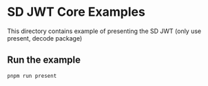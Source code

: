 # SD JWT Core Examples

This directory contains example of presenting the SD JWT (only use present, decode package)

## Run the example

```bash
pnpm run present

```

